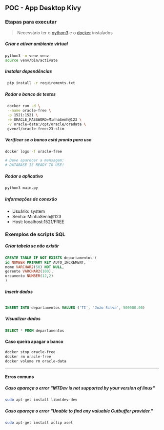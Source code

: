 ## POC - App Desktop Kivy

### Etapas para executar

> Necessário ter o [python3](https://www.python.org/downloads/) e o [docker](https://docs.docker.com/engine/install/) instalados

##### Criar e ativar ambiente virtual

```bash
python3 -m venv venv
source venv/bin/activate
```

##### Instalar dependências

```bash
 pip install -r requirements.txt
```

##### Rodar o banco de testes

```bash
 docker run -d \
 --name oracle-free \
 -p 1521:1521 \
 -e ORACLE_PASSWORD=MinhaSenh@123 \
 -v oracle-data:/opt/oracle/oradata \
 gvenzl/oracle-free:23-slim
```

##### Verificar se o banco está pronto para uso

```bash
docker logs -f oracle-free

# Deve aparecer a mensagem:
# DATABASE IS READY TO USE!
```

##### Rodar o aplicativo

```bash
python3 main.py
```

##### Informações de conexão

- Usuário: system
- Senha: MinhaSenh@123
- Host: localhost:1521/FREE

### Exemplos de scripts SQL

##### Criar tabela se não existir

```sql
CREATE TABLE IF NOT EXISTS departamentos (
id NUMBER PRIMARY KEY AUTO_INCREMENT,
nome VARCHAR2(50) NOT NULL,
gerente VARCHAR2(100),
orcamento NUMBER(12,2)
)
```

##### Inserir dados

```sql

INSERT INTO departamentos VALUES ('TI', 'João Silva', 500000.00)
```

##### Visualizar dados

```sql
SELECT * FROM departamentos
```

#### Caso queira apagar o banco

```bash
docker stop oracle-free
docker rm oracle-free
docker volume rm oracle-data
```

---

#### Erros comuns

##### Caso apareça o error "MTDev is not supported by your version of linux"

```bash
sudo apt-get install libmtdev-dev
```

##### Caso apareça o error "Unable to find any valuable Cutbuffer provider."

```bash
sudo apt-get install xclip xsel
```
